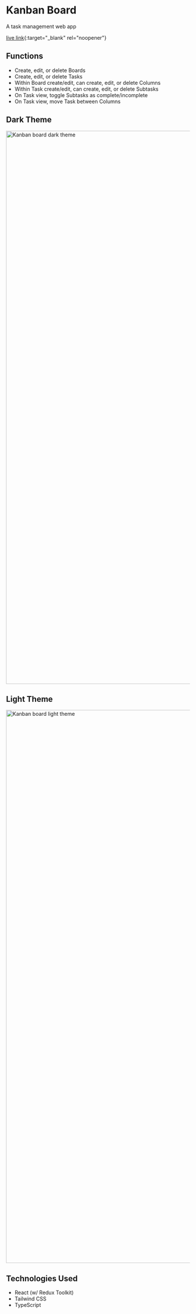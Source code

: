 # Kanban Board

A task management web app

[live link](https://inshal-haq.github.io/kanban-board){:target="\_blank" rel="noopener"}

## Functions

- Create, edit, or delete Boards
- Create, edit, or delete Tasks
- Within Board create/edit, can create, edit, or delete Columns
- Within Task create/edit, can create, edit, or delete Subtasks
- On Task view, toggle Subtasks as complete/incomplete
- On Task view, move Task between Columns

## Dark Theme

<img width="1512" alt="Kanban board dark theme" src="https://github.com/inshal-haq/kanban-board/assets/24238691/e1682a5d-c035-479e-bb5f-ee58e9a69cf4">

## Light Theme

<img width="1512" alt="Kanban board light theme" src="https://github.com/inshal-haq/kanban-board/assets/24238691/3d0efe80-87c9-4929-a7bf-7c1d10419340">

## Technologies Used

- React (w/ Redux Toolkit)
- Tailwind CSS
- TypeScript
